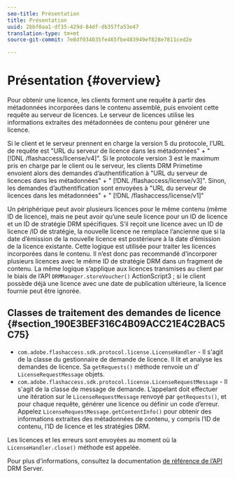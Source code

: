 ```yaml
---
seo-title: Présentation
title: Présentation
uuid: 2bbf0aa1-df35-429d-84df-db357fa53e47
translation-type: tm+mt
source-git-commit: 7e8df034035fe465fbe403949ef828e7811ced2e

---
```



# Présentation {#overview}

Pour obtenir une licence, les clients forment une requête à partir des métadonnées incorporées dans le contenu assemblé, puis envoient cette requête au serveur de licences. Le serveur de licences utilise les informations extraites des métadonnées de contenu pour générer une licence.

Si le client et le serveur prennent en charge la version 5 du protocole, l’URL de requête est &quot;URL du serveur de licence dans les métadonnées&quot; + &quot; [!DNL /flashaccess/license/v4]&quot;. Si le protocole version 3 est le maximum pris en charge par le client ou le serveur, les clients DRM Primetime envoient alors des demandes d’authentification à &quot;URL du serveur de licences dans les métadonnées&quot; + &quot; [!DNL /flashaccess/license/v3]&quot;. Sinon, les demandes d’authentification sont envoyées à &quot;URL du serveur de licences dans les métadonnées&quot; + &quot; [!DNL /flashaccess/license/v1]&quot;

Un périphérique peut avoir plusieurs licences pour le même contenu (même ID de licence), mais ne peut avoir qu’une seule licence pour un ID de licence et un ID de stratégie DRM spécifiques. S’il reçoit une licence avec un ID de licence /ID de stratégie, la nouvelle licence ne remplace l’ancienne que si la date d’émission de la nouvelle licence est postérieure à la date d’émission de la licence existante. Cette logique est utilisée pour traiter les licences incorporées dans le contenu. Il n’est donc pas recommandé d’incorporer plusieurs licences avec le même ID de stratégie DRM dans un fragment de contenu. La même logique s’applique aux licences transmises au client par le biais de l’API `DRMManager.storeVoucher()` ActionScript3 ; si le client possède déjà une licence avec une date de publication ultérieure, la licence fournie peut être ignorée.

## Classes de traitement des demandes de licence {#section_190E3BEF316C4B09ACC21E4C2BAC5C75}

* `com.adobe.flashaccess.sdk.protocol.license.LicenseHandler` - Il s&#39;agit de la classe du gestionnaire de demande de licence. Il lit et analyse les demandes de licence. Sa `getRequests()` méthode renvoie un d’ `LicenseRequestMessage` objets.
* `com.adobe.flashaccess.sdk.protocol.license.LicenseRequestMessage` - Il s&#39;agit de la classe de message de demande. L’appelant doit effectuer une itération sur le `LicenseRequestMessage` renvoyé par `getRequests()`, et pour chaque requête, générer une licence ou définir un code d’erreur. Appelez `LicenseRequestMessage.getContentInfo()` pour obtenir des informations extraites des métadonnées de contenu, y compris l’ID de contenu, l’ID de licence et les stratégies DRM.

Les licences et les erreurs sont envoyées au moment où la `LicenseHandler.close()` méthode est appelée.

Pour plus d’informations, consultez la documentation [de référence de l’API](https://help.adobe.com/en_US/primetime/api/drm-apis/server/javadocs-flashaccess-pro/overview-summary.html) DRM Server.
